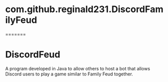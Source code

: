 # com.github.reginald231.DiscordFamilyFeud
=======
# DiscordFeud
A program developed in Java to allow others to host a bot that allows Discord users to play a game similar to Family Feud together.
